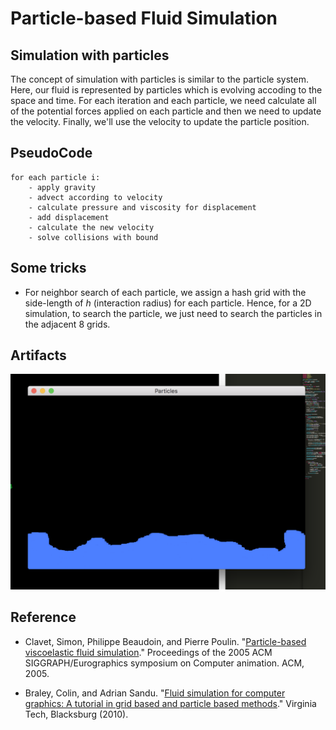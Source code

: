# Particle-based Fluid Simulation

## Simulation with particles

The concept of simulation with particles is similar to the particle system. Here, our fluid is represented by particles which is evolving accoding to the space and time. For each iteration and each particle, we need calculate all of the potential forces applied on each particle and then we need to update the velocity. Finally, we'll use the velocity to update the particle position. 

## PseudoCode

	for each particle i:
		- apply gravity
		- advect according to velocity
		- calculate pressure and viscosity for displacement
		- add displacement
		- calculate the new velocity
		- solve collisions with bound

## Some tricks

- For neighbor search of each particle, we assign a hash grid with the side-length of *h* (interaction radius) for each particle. Hence, for a 2D simulation, to search the particle, we just need to search the particles in the adjacent 8 grids.	

## Artifacts

[![watch the video](https://raw.githubusercontent.com/chenhao94/FluidSimulation/master/particle/img/f1.png)](https://www.youtube.com/embed/Xnz5Ma3nVU0)

## Reference

-	Clavet, Simon, Philippe Beaudoin, and Pierre Poulin. "[Particle-based viscoelastic fluid simulation](https://www.researchgate.net/publication/220789321_Particle-based_viscoelastic_fluid_simulation)." Proceedings of the 2005 ACM SIGGRAPH/Eurographics symposium on Computer animation. ACM, 2005.

- Braley, Colin, and Adrian Sandu. "[Fluid simulation for computer graphics: A tutorial in grid based and particle based methods](https://pdfs.semanticscholar.org/0b52/1fdd0b92e00b221012374cbaa70fe163feea.pdf)." Virginia Tech, Blacksburg (2010).
		
		
